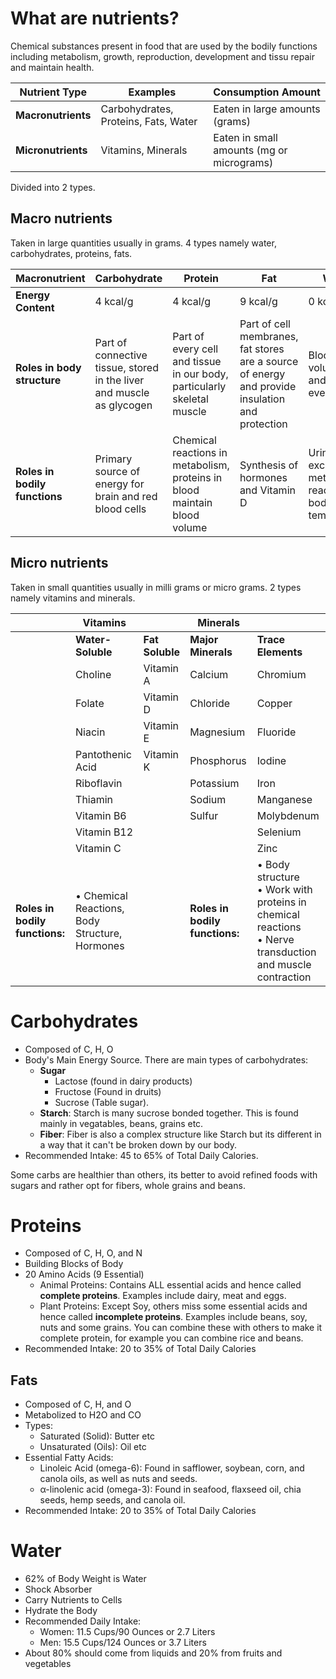 # What are nutrients?

Chemical substances present in food that are used by the bodily functions including metabolism, growth, reproduction, development and tissu repair and maintain health. 

| Nutrient Type | Examples | Consumption Amount |
|---|---|---|
| **Macronutrients** | Carbohydrates, Proteins, Fats, Water | Eaten in large amounts (grams) |
| **Micronutrients** | Vitamins, Minerals | Eaten in small amounts (mg or micrograms) |

Divided into 2 types.

## Macro nutrients
Taken in large quantities usually in grams. 4 types namely water, carbohydrates, proteins, fats.

| Macronutrient | Carbohydrate | Protein | Fat | Water |
|---|---|---|---|---|
| **Energy Content** | 4 kcal/g | 4 kcal/g | 9 kcal/g | 0 kcal/g |
| **Roles in body structure** | Part of connective tissue, stored in the liver and muscle as glycogen | Part of every cell and tissue in our body, particularly skeletal muscle | Part of cell membranes, fat stores are a source of energy and provide insulation and protection | Blood volume, in and around every cell |
| **Roles in bodily functions** | Primary source of energy for brain and red blood cells | Chemical reactions in metabolism, proteins in blood maintain blood volume | Synthesis of hormones and Vitamin D | Urine for excretion, metabolic reactions, body temperature |

## Micro nutrients
Taken in small quantities usually in milli grams or micro grams. 2 types namely vitamins and minerals.


|   | **Vitamins** |   | **Minerals** |   |
|---|---|---|---|---|
|   | **Water-Soluble** | **Fat Soluble** | **Major Minerals** | **Trace Elements** |
|   | Choline | Vitamin A | Calcium | Chromium |
|   | Folate | Vitamin D | Chloride | Copper | 
|   | Niacin | Vitamin E | Magnesium | Fluoride |
|   | Pantothenic Acid | Vitamin K | Phosphorus | Iodine | 
|   | Riboflavin |  | Potassium | Iron |
|   | Thiamin |  | Sodium | Manganese |
|   | Vitamin B6 |  | Sulfur | Molybdenum |
|   | Vitamin B12 |  |  | Selenium | 
|   | Vitamin C |  |  | Zinc | 
| **Roles in bodily functions:** | • Chemical Reactions, Body Structure, Hormones |   | **Roles in bodily functions:** | • Body structure<br>• Work with proteins in chemical reactions<br>• Nerve transduction and muscle contraction |

# Carbohydrates

* Composed of C, H, O
* Body's Main Energy Source. There are main types of carbohydrates:
    * **Sugar**
    	* Lactose (found in dairy products)
    	* Fructose (Found in druits)
    	* Sucrose (Table sugar).  
    * **Starch**: Starch is many sucrose bonded together. This is found mainly in vegatables, beans, grains etc.
    * **Fiber**: Fiber is also a complex structure like Starch but its different in a way that it can't be broken down by our body.
* Recommended Intake: 45 to 65% of Total Daily Calories.

Some carbs are healthier than others, its better to avoid refined foods with sugars and rather opt for fibers, whole grains and beans.



# Proteins

* Composed of C, H, O, and N
* Building Blocks of Body
* 20 Amino Acids (9 Essential)
    * Animal Proteins: Contains ALL essential acids and hence called **complete proteins**. Examples include dairy, meat and eggs.
    * Plant Proteins: Except Soy, others miss some essential acids and hence called **incomplete proteins**. Examples include beans, soy, nuts and some grains. You can combine these with others to make it complete protein, for example you can combine rice and beans.
* Recommended Intake: 20 to 35% of Total Daily Calories

## Fats 

* Composed of C, H, and O 
* Metabolized to H2O and CO
* Types:
    * Saturated (Solid): Butter etc
    * Unsaturated (Oils): Oil etc
* Essential Fatty Acids:
    * Linoleic Acid (omega-6): Found in safflower, soybean, corn, and canola oils, as well as nuts and seeds.
    * α-linolenic acid (omega-3): Found in seafood, flaxseed oil, chia seeds, hemp seeds, and canola oil.
* Recommended Intake: 20 to 35% of Total Daily Calories

# Water

* 62% of Body Weight is Water
* Shock Absorber
* Carry Nutrients to Cells
* Hydrate the Body
* Recommended Daily Intake:
    * Women: 11.5 Cups/90 Ounces or 2.7 Liters
    * Men: 15.5 Cups/124 Ounces or 3.7 Liters
* About 80% should come from liquids and 20% from fruits and vegetables

